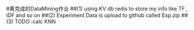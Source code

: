 #黄克成的DataMining作业
##(1) using KV db redis to store my info like TF , IDF and so on
##(2) Experiment Data is upload to github called Exp.zip
##(3) TODO :calc KNN

